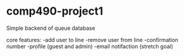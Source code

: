 # comp490-project1

Simple backend of queue database

core features:
  -add user to line
  -remove user from line
  -confirmation number
  -profile (guest and admin)
  -email notifaction (stretch goal)
